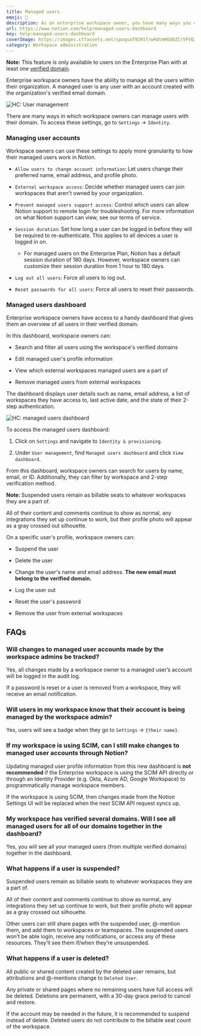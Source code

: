 ```yaml
---
title: Managed users
emoji: 👥
description: As an enterprise workspace owner, you have many ways you can manage the users within your domain, including a dashboard where you can get information and make changes 👥
url: https://www.notion.com/help/managed-users-dashboard
key: help:managed-users-dashboard
coverImage: https://images.ctfassets.net/spoqsaf9291f/wHdtmHGUbZCr5FVQJhcyR/e226bbd130fcab1efb2f0e6770813c19/managed_users_hero.png
category: Workspace administration
---
```


**Note:** This feature is only available to users on the Enterprise Plan with at least one [verified domain](https://www.notion.com/help/domain-management).

Enterprise workspace owners have the ability to manage all the users within their organization. A managed user is any user with an account created with the organization's verified email domain.

![HC: User management](https://images.ctfassets.net/spoqsaf9291f/36U4gG33koLYyvmQ9EigQb/9cb590d0d0f103790fe5f5d091913d53/user_management_settings.png)

There are many ways in which workspace owners can manage users with their domain. To access these settings, go to `Settings` → `Identity`.

### Managing user accounts

Workspace owners can use these settings to apply more granularity to how their managed users work in Notion.

* `Allow users to change account information`: Let users change their preferred name, email address, and profile photo.

* `External workspace access`: Decide whether managed users can join workspaces that aren't owned by your organization.

* `Prevent managed users support access`: Control which users can allow Notion support to remote login for troubleshooting. For more information on what Notion support can view, see our terms of service.

* `Session duration`: Set how long a user can be logged in before they will be required to re-authenticate. This applies to all devices a user is logged in on.

  * For managed users on the Enterprise Plan, Notion has a default session duration of 180 days. However, workspace owners can customize their session duration from 1 hour to 180 days.

* `Log out all users`: Force all users to log out.

* `Reset passwords for all users`: Force all users to reset their passwords.

### Managed users dashboard

Enterprise workspace owners have access to a handy dashboard that gives them an overview of all users in their verified domain.

In this dashboard, workspace owners can:

* Search and filter all users using the workspace's verified domains

* Edit managed user's profile information

* View which external workspaces managed users are a part of

* Remove managed users from external workspaces

The dashboard displays user details such as name, email address, a list of workspaces they have access to, last active date, and the state of their 2-step authentication.

![HC: managed users dashboard](https://images.ctfassets.net/spoqsaf9291f/59EUrn6uzJCEWuVUtszQqs/e78127a28e3692d105ced53931981622/user_management_dashboard.png)

To access the managed users dashboard:

1. Click on `Settings` and navigate to `Identity & provisioning`.

2. Under `User management`, find `Managed users dashboard` and click `View dashboard`.

From this dashboard, workspace owners can search for users by name, email, or ID. Additionally, they can filter by workspace and 2-step verification method.

**Note:&#x20;**&#x53;uspended users remain as billable seats to whatever workspaces they are a part of.

All of their content and comments continue to show as normal, any integrations they set up continue to work, but their profile photo will appear as a gray crossed out silhouette.

On a specific user's profile, workspace owners can:

* Suspend the user

* Delete the user

* Change the user's name and email address. **The new email must belong to the verified domain.**

* Log the user out

* Reset the user's password

* Remove the user from external workspaces


## FAQs

### Will changes to managed user accounts made by the workspace admins be tracked?

Yes, all changes made by a workspace owner to a managed user’s account will be logged in the audit log.

If a password is reset or a user is removed from a workspace, they will receive an email notification.


### Will users in my workspace know that their account is being managed by the workspace admin?

Yes, users will see a badge when they go to `Settings` → `{their name}`.


### If my workspace is using SCIM, can I still make changes to managed user accounts through Notion?

Updating managed user profile information from this new dashboard is **not recommended** if the Enterprise workspace is using the SCIM API directly or through an Identity Provider (e.g. Okta, Azure AD, Google Workspace) to programmatically manage workspace members.

If the workspace is using SCIM, then changes made from the Notion Settings UI will be replaced when the next SCIM API request syncs up.


### My workspace has verified several domains. Will I see all managed users for all of our domains together in the dashboard?

Yes, you will see all your managed users (from multiple verified domains) together in the dashboard.


### What happens if a user is suspended?

Suspended users remain as billable seats to whatever workspaces they are a part of.

All of their content and comments continue to show as normal, any integrations they set up continue to work, but their profile photo will appear as a gray crossed out silhouette.

Other users can still share pages with the suspended user, @-mention them, and add them to workspaces or teamspaces. The suspended users won’t be able login, receive any notifications, or access any of these resources. They’ll see them if/when they’re unsuspended.


### What happens if a user is deleted?

All public or shared content created by the deleted user remains, but attributions and @-mentions change to `Deleted User`.

Any private or shared pages where no remaining users have full access will be deleted. Deletions are permanent, with a 30-day grace period to cancel and restore.

If the account may be needed in the future, it is recommended to suspend instead of delete. Deleted users do not contribute to the billable seat count of the workspace.
